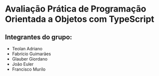 # Avaliação Prática de Programação Orientada a Objetos com TypeScript

## Integrantes do grupo:
- Teolan Adriano
- Fabrício Guimarães
- Glauber Giordano
- João Euler
- Francisco Murilo
